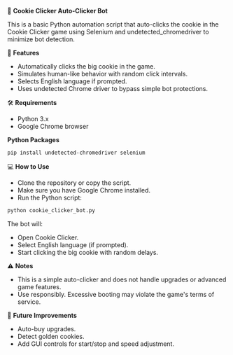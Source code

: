 🍪 **Cookie Clicker Auto-Clicker Bot**

This is a basic Python automation script that auto-clicks the cookie in the Cookie Clicker game using Selenium and undetected_chromedriver to minimize bot detection.

🚀 **Features**
- Automatically clicks the big cookie in the game. 
- Simulates human-like behavior with random click intervals. 
- Selects English language if prompted. 
- Uses undetected Chrome driver to bypass simple bot protections.

🛠️ **Requirements** 
- Python 3.x 
- Google Chrome browser

**Python Packages**
```bash
pip install undetected-chromedriver selenium
```
💻 **How to Use**
- Clone the repository or copy the script. 
- Make sure you have Google Chrome installed. 
- Run the Python script:

```bash
python cookie_clicker_bot.py
```
The bot will:
- Open Cookie Clicker. 
- Select English language (if prompted). 
- Start clicking the big cookie with random delays.

⚠️ **Notes**
- This is a simple auto-clicker and does not handle upgrades or advanced game features. 
- Use responsibly. Excessive booting may violate the game's terms of service.

📂 **Future Improvements**
- Auto-buy upgrades. 
- Detect golden cookies. 
- Add GUI controls for start/stop and speed adjustment.

